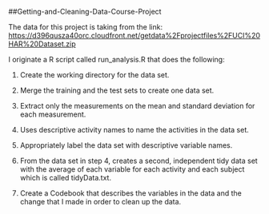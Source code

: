 ##Getting-and-Cleaning-Data-Course-Project

The data for this project is taking from the link: https://d396qusza40orc.cloudfront.net/getdata%2Fprojectfiles%2FUCI%20HAR%20Dataset.zip

I originate a R script called run_analysis.R that does the following: 

1.	Create the working directory for the data set.

2.	Merge the training and the test sets to create one data set.

3.	Extract only the measurements on the mean and standard deviation for each measurement.

4.	Uses descriptive activity names to name the activities in the data set.

5.	Appropriately label the data set with descriptive variable names.

6.	From the data set in step 4, creates a second, independent tidy data set with the average of each variable for each activity and each subject which is called tidyData.txt.

7.	 Create a Codebook that describes the variables in the data and the change that I made in order to clean up the data.


